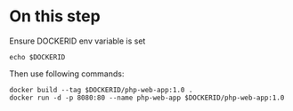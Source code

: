# On this step

Ensure DOCKERID env variable is set
```
echo $DOCKERID
```

Then use following commands:
```
docker build --tag $DOCKERID/php-web-app:1.0 .
docker run -d -p 8080:80 --name php-web-app $DOCKERID/php-web-app:1.0
```

